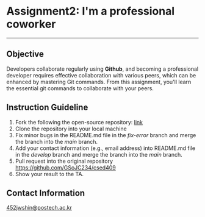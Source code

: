 # Assignment2: I'm a professional coworker #
------

## Objective ##
Developers collaborate regularly using **Github**, and becoming a professional developer requires
effective collaboration with various peers, which can be enhanced by mastering Git commands.
From this assignment, you'll learn the essential git commands to collaborate with your peers.

## Instruction Guideline ##
1. Fork the following the open-source repository: [link](https://github.com/GSoJC234/csed409)
2. Clone the repository into your local machine
3. Fix minor bugs in the README.md file in the *fix-error* branch and merge the branch into the *main* branch.
4. Add your contact information (e.g., email address) into README.md file in the *develop* branch and merge the branch into the *main* branch.
5. Pull request into the original repository <https://github.com/GSoJC234/csed409>
6. Show your result to the TA.

## Contact Information ##
452jwshin@postech.ac.kr

